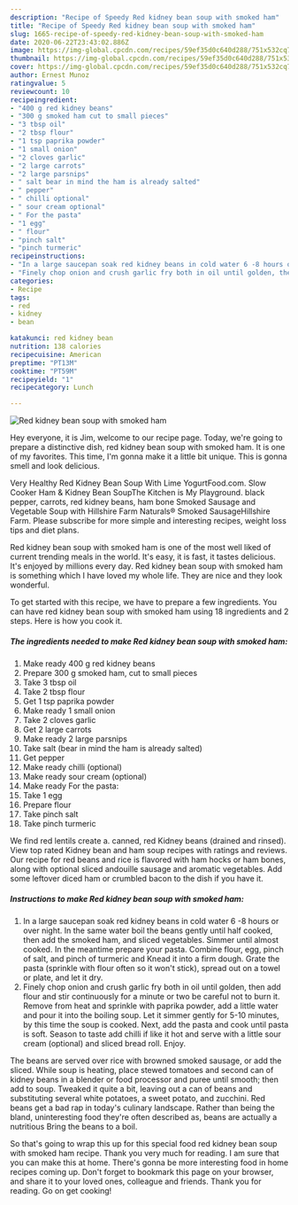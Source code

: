 ```yaml
---
description: "Recipe of Speedy Red kidney bean soup with smoked ham"
title: "Recipe of Speedy Red kidney bean soup with smoked ham"
slug: 1665-recipe-of-speedy-red-kidney-bean-soup-with-smoked-ham
date: 2020-06-22T23:43:02.886Z
image: https://img-global.cpcdn.com/recipes/59ef35d0c640d288/751x532cq70/red-kidney-bean-soup-with-smoked-ham-recipe-main-photo.jpg
thumbnail: https://img-global.cpcdn.com/recipes/59ef35d0c640d288/751x532cq70/red-kidney-bean-soup-with-smoked-ham-recipe-main-photo.jpg
cover: https://img-global.cpcdn.com/recipes/59ef35d0c640d288/751x532cq70/red-kidney-bean-soup-with-smoked-ham-recipe-main-photo.jpg
author: Ernest Munoz
ratingvalue: 5
reviewcount: 10
recipeingredient:
- "400 g red kidney beans"
- "300 g smoked ham cut to small pieces"
- "3 tbsp oil"
- "2 tbsp flour"
- "1 tsp paprika powder"
- "1 small onion"
- "2 cloves garlic"
- "2 large carrots"
- "2 large parsnips"
- " salt bear in mind the ham is already salted"
- " pepper"
- " chilli optional"
- " sour cream optional"
- " For the pasta"
- "1 egg"
- " flour"
- "pinch salt"
- "pinch turmeric"
recipeinstructions:
- "In a large saucepan soak red kidney beans in cold water 6 -8 hours or over night. In the same water boil the beans gently until half cooked, then add the smoked ham, and sliced vegetables. Simmer until almost cooked. In the meantime prepare your pasta. Combine flour, egg, pinch of salt, and pinch of turmeric and Knead it into a firm dough. Grate the pasta (sprinkle with flour often so it won&#39;t stick), spread out on a towel or plate, and let it dry."
- "Finely chop onion and crush garlic fry both in oil until golden, then add flour and stir continuously for a minute or two be careful not to burn it. Remove from heat and sprinkle with paprika powder, add a little water and pour it into the boiling soup. Let it simmer gently for 5-10 minutes, by this time the soup is cooked. Next, add the pasta and cook until pasta is soft. Season to taste add chilli if like it hot and serve with a little sour cream (optional) and sliced bread roll. Enjoy."
categories:
- Recipe
tags:
- red
- kidney
- bean

katakunci: red kidney bean 
nutrition: 138 calories
recipecuisine: American
preptime: "PT13M"
cooktime: "PT59M"
recipeyield: "1"
recipecategory: Lunch

---
```



![Red kidney bean soup with smoked ham](https://img-global.cpcdn.com/recipes/59ef35d0c640d288/751x532cq70/red-kidney-bean-soup-with-smoked-ham-recipe-main-photo.jpg)

Hey everyone, it is Jim, welcome to our recipe page. Today, we're going to prepare a distinctive dish, red kidney bean soup with smoked ham. It is one of my favorites. This time, I'm gonna make it a little bit unique. This is gonna smell and look delicious.

Very Healthy Red Kidney Bean Soup With Lime YogurtFood.com. Slow Cooker Ham &amp; Kidney Bean SoupThe Kitchen is My Playground. black pepper, carrots, red kidney beans, ham bone Smoked Sausage and Vegetable Soup with Hillshire Farm Naturals® Smoked SausageHillshire Farm. Please subscribe for more simple and interesting recipes, weight loss tips and diet plans.

Red kidney bean soup with smoked ham is one of the most well liked of current trending meals in the world. It's easy, it is fast, it tastes delicious. It's enjoyed by millions every day. Red kidney bean soup with smoked ham is something which I have loved my whole life. They are nice and they look wonderful.


To get started with this recipe, we have to prepare a few ingredients. You can have red kidney bean soup with smoked ham using 18 ingredients and 2 steps. Here is how you cook it.

<!--inarticleads1-->

##### The ingredients needed to make Red kidney bean soup with smoked ham:

1. Make ready 400 g red kidney beans
1. Prepare 300 g smoked ham, cut to small pieces
1. Take 3 tbsp oil
1. Take 2 tbsp flour
1. Get 1 tsp paprika powder
1. Make ready 1 small onion
1. Take 2 cloves garlic
1. Get 2 large carrots
1. Make ready 2 large parsnips
1. Take  salt (bear in mind the ham is already salted)
1. Get  pepper
1. Make ready  chilli (optional)
1. Make ready  sour cream (optional)
1. Make ready  For the pasta:
1. Take 1 egg
1. Prepare  flour
1. Take pinch salt
1. Take pinch turmeric


We find red lentils create a. canned, red Kidney beans (drained and rinsed). View top rated Kidney bean and ham soup recipes with ratings and reviews. Our recipe for red beans and rice is flavored with ham hocks or ham bones, along with optional sliced andouille sausage and aromatic vegetables. Add some leftover diced ham or crumbled bacon to the dish if you have it. 

<!--inarticleads2-->

##### Instructions to make Red kidney bean soup with smoked ham:

1. In a large saucepan soak red kidney beans in cold water 6 -8 hours or over night. In the same water boil the beans gently until half cooked, then add the smoked ham, and sliced vegetables. Simmer until almost cooked. In the meantime prepare your pasta. Combine flour, egg, pinch of salt, and pinch of turmeric and Knead it into a firm dough. Grate the pasta (sprinkle with flour often so it won&#39;t stick), spread out on a towel or plate, and let it dry.
1. Finely chop onion and crush garlic fry both in oil until golden, then add flour and stir continuously for a minute or two be careful not to burn it. Remove from heat and sprinkle with paprika powder, add a little water and pour it into the boiling soup. Let it simmer gently for 5-10 minutes, by this time the soup is cooked. Next, add the pasta and cook until pasta is soft. Season to taste add chilli if like it hot and serve with a little sour cream (optional) and sliced bread roll. Enjoy.


The beans are served over rice with browned smoked sausage, or add the sliced. While soup is heating, place stewed tomatoes and second can of kidney beans in a blender or food processor and puree until smooth; then add to soup. Tweaked it quite a bit, leaving out a can of beans and substituting several white potatoes, a sweet potato, and zucchini. Red beans get a bad rap in today&#39;s culinary landscape. Rather than being the bland, uninteresting food they&#39;re often described as, beans are actually a nutritious Bring the beans to a boil. 

So that's going to wrap this up for this special food red kidney bean soup with smoked ham recipe. Thank you very much for reading. I am sure that you can make this at home. There's gonna be more interesting food in home recipes coming up. Don't forget to bookmark this page on your browser, and share it to your loved ones, colleague and friends. Thank you for reading. Go on get cooking!
